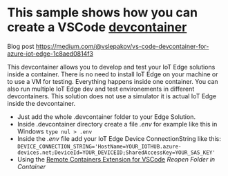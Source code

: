 # This sample shows how you can create a VSCode [devcontainer](https://code.visualstudio.com/docs/remote/containers) 

Blog post https://medium.com/@vslepakov/vs-code-devcontainer-for-azure-iot-edge-1c8aed0814f3

This devcontainer allows you to develop and test your IoT Edge solutions inside a container. There is no need to install IoT Edge on your machine or to use a VM for testing. Everything happens inside one container. You can also run multiple IoT Edge dev and test environements in different devcontainers. This solution does not use a simulator it is actual IoT Edge inside the devcontainer.

- Just add the whole .devcontainer folder to your Edge Solution.
- Inside .devcontainer directory create a file *.env* for example like this in Windows `type nul > .env`
- Inside the *.env* file add your IoT Edge Device ConnectionString like this:  
`DEVICE_CONNECTION_STRING='HostName=YOUR_IOTHUB.azure-devices.net;DeviceId=YOUR_DEVICEID;SharedAccessKey=YOUR_SAS_KEY'`
- Using the [Remote Containers Extension for VSCode](https://marketplace.visualstudio.com/items?itemName=ms-vscode-remote.remote-containers) *Reopen Folder in Container*